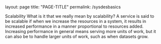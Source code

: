 layout: page
title: "PAGE-TITLE"
permalink: /sysdesbasics

Scalability
What is it that we really mean by scalability? 
A service is said to be scalable if when we increase the resources in a system, it results in increased performance in a manner proportional to resources added. 
Increasing performance in general means serving more units of work, but it can also be to handle larger units of work, such as when datasets grow.
